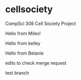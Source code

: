 # cellsociety

CompSci 308 Cell Society Project

Hello from Miles!

Hello from kelley

Hello from Belanie

edits to check merge request

test branch
